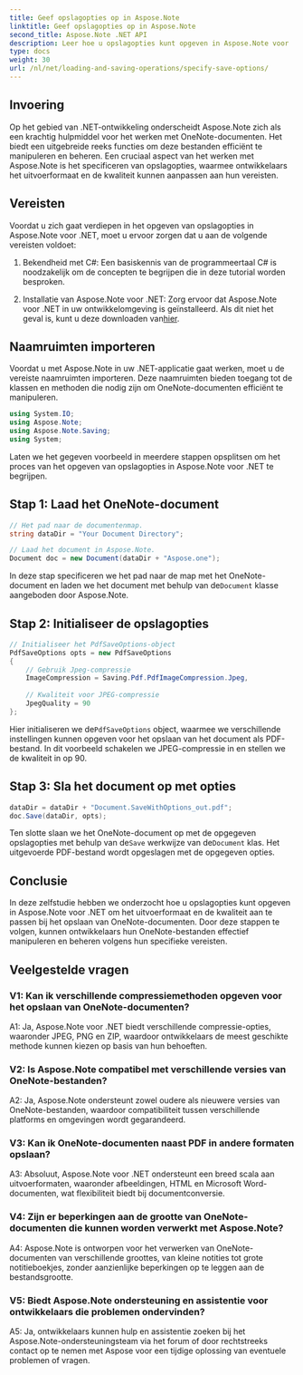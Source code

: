 ```yaml
---
title: Geef opslagopties op in Aspose.Note
linktitle: Geef opslagopties op in Aspose.Note
second_title: Aspose.Note .NET API
description: Leer hoe u opslagopties kunt opgeven in Aspose.Note voor .NET om het uitvoerformaat en de kwaliteit van OneNote-documenten aan te passen.
type: docs
weight: 30
url: /nl/net/loading-and-saving-operations/specify-save-options/
---
```

## Invoering

Op het gebied van .NET-ontwikkeling onderscheidt Aspose.Note zich als een krachtig hulpmiddel voor het werken met OneNote-documenten. Het biedt een uitgebreide reeks functies om deze bestanden efficiënt te manipuleren en beheren. Een cruciaal aspect van het werken met Aspose.Note is het specificeren van opslagopties, waarmee ontwikkelaars het uitvoerformaat en de kwaliteit kunnen aanpassen aan hun vereisten.

## Vereisten

Voordat u zich gaat verdiepen in het opgeven van opslagopties in Aspose.Note voor .NET, moet u ervoor zorgen dat u aan de volgende vereisten voldoet:

1. Bekendheid met C#: Een basiskennis van de programmeertaal C# is noodzakelijk om de concepten te begrijpen die in deze tutorial worden besproken.
   
2.  Installatie van Aspose.Note voor .NET: Zorg ervoor dat Aspose.Note voor .NET in uw ontwikkelomgeving is geïnstalleerd. Als dit niet het geval is, kunt u deze downloaden van[hier](https://releases.aspose.com/note/net/).

## Naamruimten importeren

Voordat u met Aspose.Note in uw .NET-applicatie gaat werken, moet u de vereiste naamruimten importeren. Deze naamruimten bieden toegang tot de klassen en methoden die nodig zijn om OneNote-documenten efficiënt te manipuleren.

```csharp
using System.IO;
using Aspose.Note;
using Aspose.Note.Saving;
using System;
```

Laten we het gegeven voorbeeld in meerdere stappen opsplitsen om het proces van het opgeven van opslagopties in Aspose.Note voor .NET te begrijpen.

## Stap 1: Laad het OneNote-document

```csharp
// Het pad naar de documentenmap.
string dataDir = "Your Document Directory";

// Laad het document in Aspose.Note.
Document doc = new Document(dataDir + "Aspose.one");
```

 In deze stap specificeren we het pad naar de map met het OneNote-document en laden we het document met behulp van de`Document` klasse aangeboden door Aspose.Note.

## Stap 2: Initialiseer de opslagopties

```csharp
// Initialiseer het PdfSaveOptions-object
PdfSaveOptions opts = new PdfSaveOptions
{
    // Gebruik Jpeg-compressie
    ImageCompression = Saving.Pdf.PdfImageCompression.Jpeg,
    
    // Kwaliteit voor JPEG-compressie
    JpegQuality = 90
};
```

 Hier initialiseren we de`PdfSaveOptions` object, waarmee we verschillende instellingen kunnen opgeven voor het opslaan van het document als PDF-bestand. In dit voorbeeld schakelen we JPEG-compressie in en stellen we de kwaliteit in op 90.

## Stap 3: Sla het document op met opties

```csharp
dataDir = dataDir + "Document.SaveWithOptions_out.pdf";
doc.Save(dataDir, opts);
```

 Ten slotte slaan we het OneNote-document op met de opgegeven opslagopties met behulp van de`Save` werkwijze van de`Document` klas. Het uitgevoerde PDF-bestand wordt opgeslagen met de opgegeven opties.

## Conclusie

In deze zelfstudie hebben we onderzocht hoe u opslagopties kunt opgeven in Aspose.Note voor .NET om het uitvoerformaat en de kwaliteit aan te passen bij het opslaan van OneNote-documenten. Door deze stappen te volgen, kunnen ontwikkelaars hun OneNote-bestanden effectief manipuleren en beheren volgens hun specifieke vereisten.

## Veelgestelde vragen

### V1: Kan ik verschillende compressiemethoden opgeven voor het opslaan van OneNote-documenten?

A1: Ja, Aspose.Note voor .NET biedt verschillende compressie-opties, waaronder JPEG, PNG en ZIP, waardoor ontwikkelaars de meest geschikte methode kunnen kiezen op basis van hun behoeften.

### V2: Is Aspose.Note compatibel met verschillende versies van OneNote-bestanden?

A2: Ja, Aspose.Note ondersteunt zowel oudere als nieuwere versies van OneNote-bestanden, waardoor compatibiliteit tussen verschillende platforms en omgevingen wordt gegarandeerd.

### V3: Kan ik OneNote-documenten naast PDF in andere formaten opslaan?

A3: Absoluut, Aspose.Note voor .NET ondersteunt een breed scala aan uitvoerformaten, waaronder afbeeldingen, HTML en Microsoft Word-documenten, wat flexibiliteit biedt bij documentconversie.

### V4: Zijn er beperkingen aan de grootte van OneNote-documenten die kunnen worden verwerkt met Aspose.Note?

A4: Aspose.Note is ontworpen voor het verwerken van OneNote-documenten van verschillende groottes, van kleine notities tot grote notitieboekjes, zonder aanzienlijke beperkingen op te leggen aan de bestandsgrootte.

### V5: Biedt Aspose.Note ondersteuning en assistentie voor ontwikkelaars die problemen ondervinden?

A5: Ja, ontwikkelaars kunnen hulp en assistentie zoeken bij het Aspose.Note-ondersteuningsteam via het forum of door rechtstreeks contact op te nemen met Aspose voor een tijdige oplossing van eventuele problemen of vragen.
